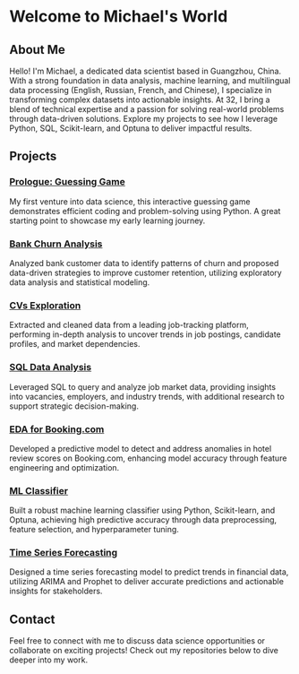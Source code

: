 # Welcome to Michael's World

## About Me

Hello! I'm Michael, a dedicated data scientist based in Guangzhou, China. With a strong foundation in data analysis, machine learning, and multilingual data processing (English, Russian, French, and Chinese), I specialize in transforming complex datasets into actionable insights. At 32, I bring a blend of technical expertise and a passion for solving real-world problems through data-driven solutions. Explore my projects to see how I leverage Python, SQL, Scikit-learn, and Optuna to deliver impactful results.

## Projects

### [Prologue: Guessing Game](https://github.com/micaelofficial/michaels_mind/blob/main/Project_Zero/game.ipynb)
My first venture into data science, this interactive guessing game demonstrates efficient coding and problem-solving using Python. A great starting point to showcase my early learning journey.

### [Bank Churn Analysis](https://github.com/micaelofficial/michaels_mind/blob/main/PY-13_Final/data.ipynb)
Analyzed bank customer data to identify patterns of churn and proposed data-driven strategies to improve customer retention, utilizing exploratory data analysis and statistical modeling.

### [CVs Exploration](https://github.com/micaelofficial/michaels_mind/blob/main/Project-I_HH/data.ipynb)
Extracted and cleaned data from a leading job-tracking platform, performing in-depth analysis to uncover trends in job postings, candidate profiles, and market dependencies.

### [SQL Data Analysis](https://github.com/micaelofficial/michaels_mind/blob/main/Project-II_HH/data.ipynb)
Leveraged SQL to query and analyze job market data, providing insights into vacancies, employers, and industry trends, with additional research to support strategic decision-making.

### [EDA for Booking.com](https://github.com/micaelofficial/michaels_mind/blob/main/Project-III_Booking/data.ipynb)
Developed a predictive model to detect and address anomalies in hotel review scores on Booking.com, enhancing model accuracy through feature engineering and optimization.

### [ML Classifier](https://github.com/micaelofficial/michaels_mind/blob/main/Project-IV_Classification/Project_4_ML.ipynb)
Built a robust machine learning classifier using Python, Scikit-learn, and Optuna, achieving high predictive accuracy through data preprocessing, feature selection, and hyperparameter tuning.

### [Time Series Forecasting](https://github.com/micaelofficial/michaels_mind/blob/main/Project-V_Forecasting/time_series.ipynb)
Designed a time series forecasting model to predict trends in financial data, utilizing ARIMA and Prophet to deliver accurate predictions and actionable insights for stakeholders.

## Contact

Feel free to connect with me to discuss data science opportunities or collaborate on exciting projects! Check out my repositories below to dive deeper into my work.
